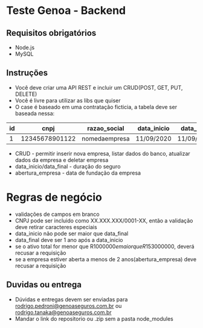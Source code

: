 # Teste Genoa - Backend

## Requisitos obrigatórios

- Node.js
- MySQL

## Instruções

- Você deve criar uma API REST e incluir um CRUD(POST, GET, PUT, DELETE)
- Você é livre para utilizar as libs que quiser
- O case é baseado em uma contratação ficticia, a tabela deve ser baseada nessa:

id | cnpj            | razao_social  | data_inicio | data_final | ativo_total | abertura_empresa
-- | --------------- | ------------  | ----------- | ---------- | ----------- | --------------
1  | 12345678901122  | nomedaempresa | 11/09/2020  | 11/09/2021 | R$1500000   | 10/03/2002

* CRUD - permitir inserir nova empresa, listar dados do banco, atualizar dados da empresa e deletar empresa
* data_inicio/data_final - duração do seguro
* abertura_empresa - data de fundação da empresa

# Regras de negócio
* validações de campos em branco
* CNPJ pode ser incluido como XX.XXX.XXX/0001-XX, então a validação deve retirar caracteres especiais
* data_inicio não pode ser maior que data_final
* data_final deve ser 1 ano após a data_inicio
* se o ativo total for menor que R$1000000 e maior que R$153000000, deverá recusar a requisição
* se a empresa estiver aberta a menos de 2 anos(abertura_empresa) deve recusar a requisição

## Duvidas ou entrega

* Dúvidas e entregas devem ser enviadas para rodrigo.pedroni@genoaseguros.com.br ou rodrigo.tanaka@genoaseguros.com.br
* Mandar o link do repositorio ou .zip sem a pasta node_modules
